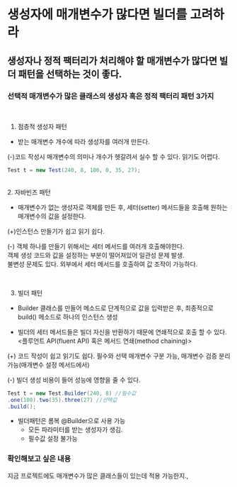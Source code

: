 # 생성자에 매개변수가 많다면 빌더를 고려하라



## 생성자나 정적 팩터리가 처리해야 할 매개변수가 많다면 빌더 패턴을 선택하는 것이 좋다.



### 선택적 매개변수가 많은 클래스의 생성자 혹은 정적 팩터리 패턴 3가지

 <br>

1. 점층적 생성자 패턴

- 받는 매개변수 개수에 따라 생성자를 여러개 만든다.

(-)코드 작성시 매개변수의 의미나 개수가 헷갈려서 실수 할 수 있다. 읽기도 어렵다.

```java
Test t = new Test(240, 8, 100, 0, 35, 27);
```

<br>
2. 자바빈즈 패턴

- 매개변수가 없는 생성자로 객체를 만든 후, 세터(setter) 메서드들을 호출해 원하는 매개변수의 값을 설정한다.

(+)인스턴스 만들기가 쉽고 읽기 쉽다.

(-) 객체 하나를 만들기 위해서는 세터 메서드를 여러개 호출해야한다. <br>객체 생성 코드와 값을 설정하는 부분이 떨어져있어 일관성 문제 발생. <br>불변성 문제도 있다. 외부에서 세터 메서드를 호출하여 값 조작이 가능하다.

 <br>

3. 빌더 패턴

- Builder 클래스를 만들어 메소드로 단계적으로 값을 입력받은 후, 최종적으로 build() 메소드로 하나의 인스턴스 생성

- 빌더의 세터 메서드들은 빌더 자신을 반환하기 때문에 연쇄적으로 호출 할 수 있다. <플루언트 API(fluent API) 혹은 메서드 연쇄(method chaining)>

(+) 코드 작성이 쉽고 읽기도 쉽다. 필수와 선택 매개변수 구분 가능, 매개변수 검증 분리 가능(매개변수 설정 메서드에서)

(-) 빌더 생성 비용이 들어 성능에 영향을 줄 수 있다. 

```java
Test t = new Test.Builder(240, 8) //필수값
.one(100).two(35).three(27) //선택값
.build();
```
- 빌더패턴은 롬복 @Builder으로 사용 가능 
  - 모든 파라미터를 받는 생성자가 생김.
  - 필수값 설정 불가능

### 확인해보고 싶은 내용

지금 프로젝트에도 매개변수가 많은 클래스들이 있는데 적용 가능한지.,
